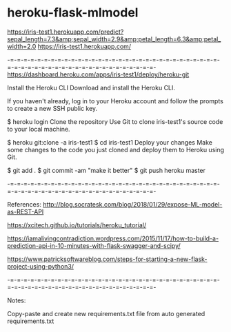 # heroku-flask-mlmodel
https://iris-test1.herokuapp.com/predict?sepal_length=7.3&amp;sepal_width=2.9&amp;petal_length=6.3&amp;petal_width=2.0
https://iris-test1.herokuapp.com/

-=-=-=-=-=-=-=-=-=-=-=-=-=-=-=-=-=-=-=-=-=-=-=-=-=-=-=-=-=-=-=-=-=-=-=-=-=-=-=-=-=-=-=-=-=-=-=-=-=-=-=-=-=-
https://dashboard.heroku.com/apps/iris-test1/deploy/heroku-git

Install the Heroku CLI
Download and install the Heroku CLI.

If you haven't already, log in to your Heroku account and follow the prompts to create a new SSH public key.

$ heroku login
Clone the repository
Use Git to clone iris-test1's source code to your local machine.

$ heroku git:clone -a iris-test1
$ cd iris-test1
Deploy your changes
Make some changes to the code you just cloned and deploy them to Heroku using Git.

$ git add .
$ git commit -am "make it better"
$ git push heroku master

-=-=-=-=-=-=-=-=-=-=-=-=-=-=-=-=-=-=-=-=-=-=-=-=-=-=-=-=-=-=-=-=-=-=-=-=-=-=-=-=-=-=-=-=-=-=-=-=-=-=-=-=-=-

References:
http://blog.socratesk.com/blog/2018/01/29/expose-ML-model-as-REST-API

https://xcitech.github.io/tutorials/heroku_tutorial/

https://iamalivingcontradiction.wordpress.com/2015/11/17/how-to-build-a-prediction-api-in-10-minutes-with-flask-swagger-and-scipy/

https://www.patricksoftwareblog.com/steps-for-starting-a-new-flask-project-using-python3/


-=-=-=-=-=-=-=-=-=-=-=-=-=-=-=-=-=-=-=-=-=-=-=-=-=-=-=-=-=-=-=-=-=-=-=-=-=-=-=-=-=-=-=-=-=-=-=-=-=-=-=-=-=-

Notes:

Copy-paste and create new requirements.txt file from auto generated requirements.txt

